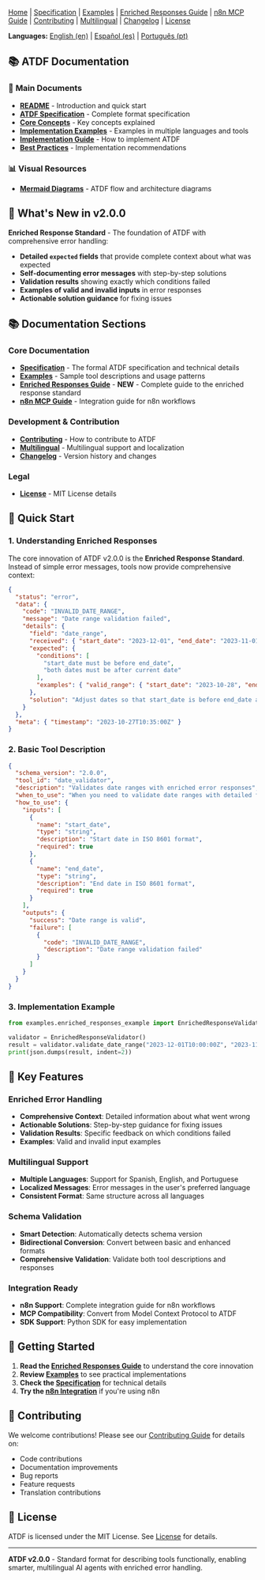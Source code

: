 [Home](index.md) | [Specification](specification.md) | [Examples](examples.md) | [Enriched Responses Guide](enriched_responses_guide.md) | [n8n MCP Guide](n8n_mcp_server_guide.md) | [Contributing](contributing.md) | [Multilingual](multilingual.md) | [Changelog](changelog.md) | [License](license.md)

**Languages:** [English (en)](index.md) | [Español (es)](../es/index.md) | [Português (pt)](../pt/index.md)

## 📚 ATDF Documentation

### 📖 **Main Documents**
- **[README](../../README.md)** - Introduction and quick start
- **[ATDF Specification](./ATDF_SPECIFICATION.md)** - Complete format specification
- **[Core Concepts](./CONCEPTS.md)** - Key concepts explained
- **[Implementation Examples](./examples.md)** - Examples in multiple languages and tools
- **[Implementation Guide](./IMPLEMENTATION_GUIDE.md)** - How to implement ATDF
- **[Best Practices](./BEST_PRACTICES.md)** - Implementation recommendations

### 📊 **Visual Resources**
- **[Mermaid Diagrams](../MERMAID_DIAGRAMS.md)** - ATDF flow and architecture diagrams

## 🚀 What's New in v2.0.0

**Enriched Response Standard** - The foundation of ATDF with comprehensive error handling:

- **Detailed `expected` fields** that provide complete context about what was expected
- **Self-documenting error messages** with step-by-step solutions
- **Validation results** showing exactly which conditions failed
- **Examples of valid and invalid inputs** in error responses
- **Actionable solution guidance** for fixing issues

## 📚 Documentation Sections

### Core Documentation

- **[Specification](specification.md)** - The formal ATDF specification and technical details
- **[Examples](examples.md)** - Sample tool descriptions and usage patterns
- **[Enriched Responses Guide](enriched_responses_guide.md)** - **NEW** - Complete guide to the enriched response standard
- **[n8n MCP Guide](n8n_mcp_server_guide.md)** - Integration guide for n8n workflows

### Development & Contribution

- **[Contributing](contributing.md)** - How to contribute to ATDF
- **[Multilingual](multilingual.md)** - Multilingual support and localization
- **[Changelog](changelog.md)** - Version history and changes

### Legal

- **[License](license.md)** - MIT License details

## 🎯 Quick Start

### 1. Understanding Enriched Responses

The core innovation of ATDF v2.0.0 is the **Enriched Response Standard**. Instead of simple error messages, tools now provide comprehensive context:

```json
{
  "status": "error",
  "data": {
    "code": "INVALID_DATE_RANGE",
    "message": "Date range validation failed",
    "details": {
      "field": "date_range",
      "received": { "start_date": "2023-12-01", "end_date": "2023-11-01" },
      "expected": {
        "conditions": [
          "start_date must be before end_date",
          "both dates must be after current date"
        ],
        "examples": { "valid_range": { "start_date": "2023-10-28", "end_date": "2023-11-15" } }
      },
      "solution": "Adjust dates so that start_date is before end_date and both are after current date"
    }
  },
  "meta": { "timestamp": "2023-10-27T10:35:00Z" }
}
```

### 2. Basic Tool Description

```json
{
  "schema_version": "2.0.0",
  "tool_id": "date_validator",
  "description": "Validates date ranges with enriched error responses",
  "when_to_use": "When you need to validate date ranges with detailed feedback",
  "how_to_use": {
    "inputs": [
      {
        "name": "start_date",
        "type": "string",
        "description": "Start date in ISO 8601 format",
        "required": true
      },
      {
        "name": "end_date", 
        "type": "string",
        "description": "End date in ISO 8601 format",
        "required": true
      }
    ],
    "outputs": {
      "success": "Date range is valid",
      "failure": [
        {
          "code": "INVALID_DATE_RANGE",
          "description": "Date range validation failed"
        }
      ]
    }
  }
}
```

### 3. Implementation Example

```python
from examples.enriched_responses_example import EnrichedResponseValidator

validator = EnrichedResponseValidator()
result = validator.validate_date_range("2023-12-01T10:00:00Z", "2023-11-01T15:30:00Z")
print(json.dumps(result, indent=2))
```

## 🔧 Key Features

### Enriched Error Handling
- **Comprehensive Context**: Detailed information about what went wrong
- **Actionable Solutions**: Step-by-step guidance for fixing issues
- **Validation Results**: Specific feedback on which conditions failed
- **Examples**: Valid and invalid input examples

### Multilingual Support
- **Multiple Languages**: Support for Spanish, English, and Portuguese
- **Localized Messages**: Error messages in the user's preferred language
- **Consistent Format**: Same structure across all languages

### Schema Validation
- **Smart Detection**: Automatically detects schema version
- **Bidirectional Conversion**: Convert between basic and enhanced formats
- **Comprehensive Validation**: Validate both tool descriptions and responses

### Integration Ready
- **n8n Support**: Complete integration guide for n8n workflows
- **MCP Compatibility**: Convert from Model Context Protocol to ATDF
- **SDK Support**: Python SDK for easy implementation

## 📖 Getting Started

1. **Read the [Enriched Responses Guide](enriched_responses_guide.md)** to understand the core innovation
2. **Review [Examples](examples.md)** to see practical implementations
3. **Check the [Specification](specification.md)** for technical details
4. **Try the [n8n Integration](n8n_mcp_server_guide.md)** if you're using n8n

## 🤝 Contributing

We welcome contributions! Please see our [Contributing Guide](contributing.md) for details on:

- Code contributions
- Documentation improvements
- Bug reports
- Feature requests
- Translation contributions

## 📄 License

ATDF is licensed under the MIT License. See [License](license.md) for details.

---

**ATDF v2.0.0** - Standard format for describing tools functionally, enabling smarter, multilingual AI agents with enriched error handling. 